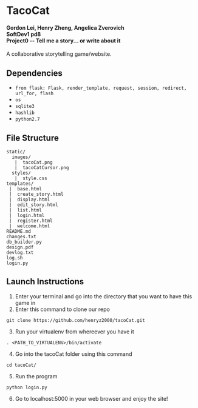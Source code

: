 # TacoCat
#### Gordon Lei, Henry Zheng, Angelica Zverovich<br>SoftDev1 pd8<br>Project0 -- Tell me a story... or write about it

A collaborative storytelling game/website.

## Dependencies
* `from flask: Flask, render_template, request, session, redirect, url_for, flash`
* `os`
* `sqlite3`
* `hashlib`
* `python2.7`

## File Structure
```
static/
  images/
   |  tacoCat.png
   |  tacoCatCursor.png
  styles/
   |  style.css
templates/
 |  base.html
 |  create_story.html
 |  display.html
 |  edit_story.html
 |  list.html
 |  login.html
 |  register.html
 |  welcome.html
README.md
changes.txt
db_builder.py
design.pdf
devlog.txt
log.sh
login.py
```

## Launch Instructions
    
1. Enter your terminal and go into the directory that you want to have this game in
2. Enter this command to clone our repo
```
git clone https://github.com/henryz2000/tacoCat.git
```
3. Run your virtualenv from whereever you have it
```
. <PATH_TO_VIRTUALENV>/bin/activate
```
4. Go into the tacoCat folder using this command
```
cd tacoCat/
```
5. Run the program
```
python login.py
```
6. Go to localhost:5000 in your web browser and enjoy the site!
